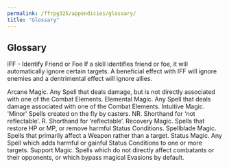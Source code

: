 ```yaml
---
permalink: /ffrpg325/appendicies/glossary/
title: "Glossary"
---
```


## Glossary

IFF - Identify Friend or Foe
If a skill identifies friend or foe, it will automatically ignore certain targets. A beneficial effect with IFF will ignore enemies and a dentrimental effect will ignore allies.

Arcane Magic. Any Spell that deals damage, but is not directly
associated with one of the Combat Elements.
Elemental Magic. Any Spell that deals damage associated with one
of the Combat Elements.
Intuitive Magic. 'Minor' Spells created on the fly by casters.
NR. Shorthand for ‘not reflectable’.
R. Shorthand for ‘reflectable’.
Recovery Magic. Spells that restore HP or MP, or remove harmful
Status Conditions.
Spellblade Magic. Spells that primarily affect a Weapon rather than
a target.
Status Magic. Any Spell which adds harmful or gainful Status
Conditions to one or more targets.
Support Magic. Spells which do not directly affect combatants or
their opponents, or which bypass magical Evasions by default.